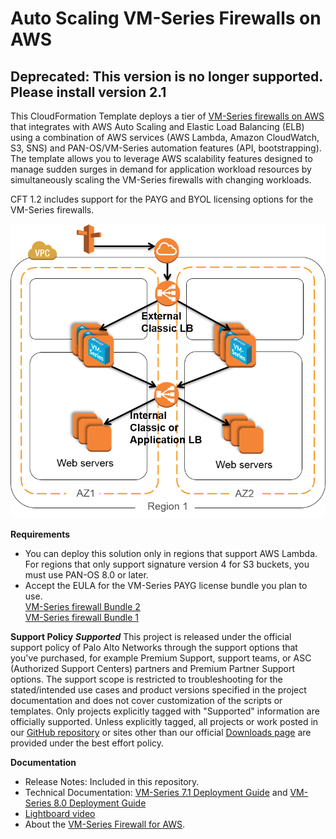 # Auto Scaling VM-Series Firewalls on AWS 
## Deprecated: This version is no longer supported. Please install version 2.1 

This CloudFormation Template deploys a tier of [VM-Series firewalls on AWS](https://aws.amazon.com/marketplace/seller-profile?id=0ed48363-5064-4d47-b41b-a53f7c937314) that integrates with AWS Auto Scaling and Elastic Load Balancing (ELB) using a combination of AWS services (AWS Lambda, Amazon CloudWatch, S3, SNS) and PAN-OS/VM-Series automation features (API, bootstrapping). The template allows you to leverage AWS scalability features designed to manage sudden surges in demand for application workload resources by simultaneously scaling the VM-Series firewalls with changing workloads. 

CFT 1.2 includes  support for the PAYG and BYOL licensing options for the VM-Series firewalls.

![Alt text](/Version-1.2/cft_elb.png?raw=true "Topology for the Auto Scaling VM-Series Firewalls on AWS")
 
**Requirements**
* You can deploy this solution only in regions that support AWS Lambda. For regions that only support signature version 4 for S3  buckets, you must use PAN-OS 8.0 or later. 
* Accept the EULA for the VM-Series PAYG license bundle you plan to use.   
[VM-Series firewall Bundle 2](https://aws.amazon.com/marketplace/pp/B00PJ2V04O)  
[VM-Series firewall Bundle 1](https://aws.amazon.com/marketplace/pp/B00PJ2VDFA)

**Support Policy**
***Supported***
This project is released under the official support policy of Palo Alto Networks through the support options that you've purchased, for example Premium Support, support teams, or ASC (Authorized Support Centers) partners and Premium Partner Support options. The support scope is restricted to troubleshooting for the stated/intended use cases and product versions specified in the project documentation and does not cover customization of the scripts or templates. 
Only projects explicitly tagged with "Supported" information are officially supported. Unless explicitly tagged, all projects or work posted in our [GitHub repository](https://github.com/PaloAltoNetworks) or sites other than our official [Downloads page](https://support.paloaltonetworks.com/) are provided under the best effort policy.

**Documentation**
* Release Notes: Included in this repository.
* Technical Documentation: [VM-Series 7.1 Deployment Guide](https://www.paloaltonetworks.com/documentation/71/virtualization/virtualization/set-up-the-vm-series-firewall-in-aws/auto-scale-vm-series-firewalls-with-the-amazon-elb) and [VM-Series 8.0 Deployment Guide](https://www.paloaltonetworks.com/documentation/80/virtualization/virtualization/set-up-the-vm-series-firewall-on-aws/auto-scale-vm-series-firewalls-with-the-amazon-elb)
* [Lightboard video](https://www.youtube.com/watch?v=xiPZHzdNRmI&feature=youtu.be)
* About the [VM-Series Firewall for AWS](https://aws.paloaltonetworks.com).